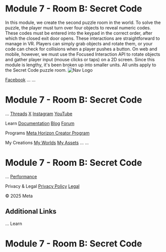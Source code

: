 # Module 7 - Room B: Secret Code

 In this module, we create the second puzzle room in the world. To solve the
puzzle, the player must turn over four objects to reveal numeric codes. These codes
must be entered into the keypad in the correct order, after which the closed
exit door opens. These interactions are straightforward to manage in VR. Players can simply grab
objects and rotate them, or your code can check for collisions when a player
pushes a button. On web and mobile, however, we must use the Focused Interaction API to rotate
objects and gather player input (mouse clicks or taps) on a 2D screen. Since this module is lengthy, it's been broken up into smaller units. All units
apply to the Secret Code puzzle room.    ![Nav Logo](https://static.xx.fbcdn.net/rsrc.php/yE/r/3SoBlk8EqOQ.svg)


[Facebook](https://www.facebook.com/MetaHorizon/)
...
...
# Module 7 - Room B: Secret Code
...
[Threads](https://www.threads.com/@metahorizon)
[X](https://x.com/MetaHorizon)
[Instagram](https://www.instagram.com/metahorizon/)
[YouTube](https://www.youtube.com/@MetaQuestVR)

 Learn
[Documentation](https://developers.meta.com/horizon-worlds/learn/documentation/)
[Blog](https://developers.meta.com/horizon/blog/)
[Forum](https://communityforums.atmeta.com/t5/Creator-Forum/ct-p/Meta_Horizon_Creator_Forums)

 Programs
[Meta Horizon Creator Program](https://developers.meta.com/horizon-worlds/programs/)

 My Creations
[My Worlds](https://horizon.meta.com/creator/worlds_all/?utm_source=horizon_worlds_creator)
[My Assets](https://horizon.meta.com/creator/assets/?utm_source=horizon_worlds_creator)
...
...
# Module 7 - Room B: Secret Code
...
[Performance](https://horizon.meta.com/creator/performance/traces/?utm_source=horizon_worlds_creator)

 Privacy & Legal
[Privacy Policy](https://www.meta.com/legal/privacy-policy/)
[Legal](https://www.meta.com/legal/supplemental-terms-of-service/)

 © 2025 Meta

## Additional Links
...
      Learn
# Module 7 - Room B: Secret Code
